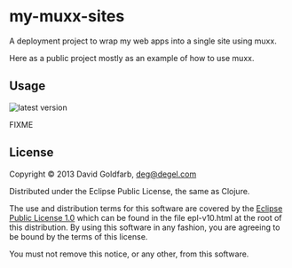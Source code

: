 # my-muxx-sites

A deployment project to wrap my web apps into a single site using muxx.

Here as a public project mostly as an example of how to use muxx.

## Usage

![latest version](https://clojars.org/muxx/latest-version.svg)

FIXME

## License

Copyright © 2013 David Goldfarb, deg@degel.com

Distributed under the Eclipse Public License, the same as Clojure.

The use and distribution terms for this software are covered by the
[Eclipse Public License
1.0](http://opensource.org/licenses/eclipse-1.0.php) which can be
found in the file epl-v10.html at the root of this distribution.  By
using this software in any fashion, you are agreeing to be bound by
the terms of this license.

You must not remove this notice, or any other, from this software.
